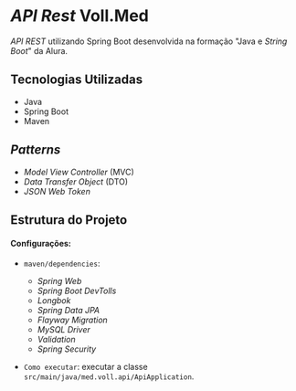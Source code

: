 # _API Rest_ Voll.Med

_API REST_ utilizando Spring Boot desenvolvida na formação "Java e _String Boot_" da Alura.

## Tecnologias Utilizadas

- Java
- Spring Boot
- Maven

## _Patterns_
- _Model View Controller_ (MVC)
- _Data Transfer Object_ (DTO)
- _JSON Web Token_

## Estrutura do Projeto

#### Configurações:
- `maven/dependencies`:
  - _Spring Web_
  - _Spring Boot DevTolls_
  - _Longbok_
  - _Spring Data JPA_
  - _Flayway Migration_
  - _MySQL Driver_
  - _Validation_
  - _Spring Security_


- `Como executar`: executar a classe `src/main/java/med.voll.api/ApiApplication`.  





